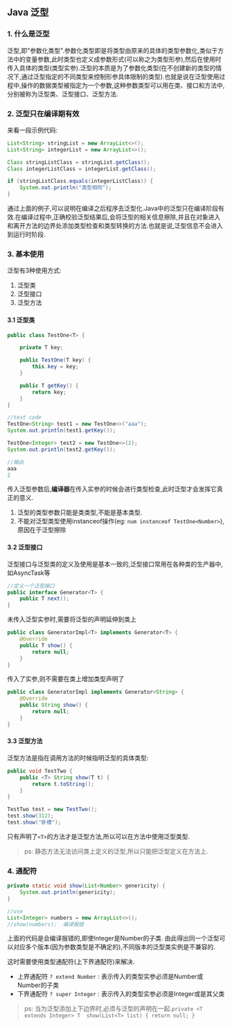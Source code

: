 Java 泛型
---

### 1. 什么是泛型

泛型,即"参数化类型".参数化类型即是将类型由原来的具体的类型参数化,类似于方法中的变量参数,此时类型也定义成参数形式(可以称之为类型形参),然后在使用时传入具体的类型(类型实参).泛型的本质是为了参数化类型(在不创建新的类型的情况下,通过泛型指定的不同类型来控制形参具体限制的类型).也就是说在泛型使用过程中,操作的数据类型被指定为一个参数,这种参数类型可以用在类、接口和方法中,分别被称为泛型类、泛型接口、泛型方法.

### 2. 泛型只在编译期有效

来看一段示例代码:

```java
List<String> stringList = new ArrayList<>();
List<String> integerList = new ArrayList<>();

Class stringListClass = stringList.getClass();
Class integerListClass = integerList.getClass();

if (stringListClass.equals(integerListClass)) {
    System.out.println("类型相同");
}
```

通过上面的例子,可以说明在编译之后程序去泛型化.Java中的泛型只在编译阶段有效.在编译过程中,正确校验泛型结果后,会将泛型的相关信息擦除,并且在对象进入和离开方法的边界处添加类型检查和类型转换的方法.也就是说,泛型信息不会进入到运行时阶段.

### 3. 基本使用

泛型有3种使用方式:

1. 泛型类
2. 泛型接口
3. 泛型方法

#### 3.1 泛型类

```java
public class TestOne<T> {

    private T key;

    public TestOne(T key) {
        this.key = key;
    }

    public T getKey() {
        return key;
    }
}

//test code
TestOne<String> test1 = new TestOne<>("aaa");
System.out.println(test1.getKey());

TestOne<Integer> test2 = new TestOne<>(2);
System.out.println(test2.getKey());

//输出
aaa
2
```

传入泛型参数后,**编译器**在传入实参的时候会进行类型检查,此时泛型才会发挥它真正的意义.

1. 泛型的类型参数只能是类类型,不能是基本类型.
2. 不能对泛型类型使用instanceof操作(eg: `num instanceof TestOne<Number>`),原因在于泛型擦除

#### 3.2 泛型接口

泛型接口与泛型类的定义及使用是基本一致的,泛型接口常用在各种类的生产器中,如AsyncTask等

```java
//定义一个泛型接口
public interface Generator<T> {
    public T next();
}
```

未传入泛型实参时,需要将泛型的声明延伸到类上

```java
public class GeneratorImpl<T> implements Generator<T> {
    @Override
    public T show() {
        return null;
    }
}
```

传入了实参,则不需要在类上增加类型声明了

```java
public class GeneratorImpl implements Generator<String> {
    @Override
    public String show() {
        return null;
    }
}
```

#### 3.3 泛型方法

泛型方法是指在调用方法的时候指明泛型的具体类型:

```java
public void TestTwo {
    public <T> String show(T t) {
        return t.toString();
    }
}

TestTwo test = new TestTwo();
test.show(312);
test.show("卧槽");

```
只有声明了`<T>`的方法才是泛型方法,所以可以在方法中使用泛型类型.

> ps: 静态方法无法访问类上定义的泛型,所以只能把泛型定义在方法上.

### 4. 通配符

```java
private static void show(List<Number> genericity) {
    System.out.println(genericity);
}

//use
List<Integer> numbers = new ArrayList<>();
//show(numbers);  编译报错
```
上面的代码是会编译报错的,即使Integer是Number的子类. 由此得出同一个泛型可以对应多个版本(因为参数类型是不确定的),不同版本的泛型类实例是不兼容的.

这时需要使用类型通配符(上下界通配符)来解决.

- 上界通配符 `? extend Number` : 表示传入的类型实参必须是Number或Number的子类
- 下界通配符 `? super Integer` : 表示传入的类型实参必须是Integer或是其父类

> ps: 当为泛型添加上下边界时,必须与泛型的声明在一起.`private <T extends Integer> T  show(List<T> list) { return null; } `

